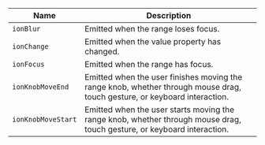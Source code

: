 
| Name | Description |
| --- | --- |
| `ionBlur` | Emitted when the range loses focus. |
| `ionChange` | Emitted when the value property has changed. |
| `ionFocus` | Emitted when the range has focus. |
| `ionKnobMoveEnd` | Emitted when the user finishes moving the range knob, whether through mouse drag, touch gesture, or keyboard interaction. |
| `ionKnobMoveStart` | Emitted when the user starts moving the range knob, whether through mouse drag, touch gesture, or keyboard interaction. |


